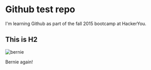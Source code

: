 # Github test repo

I'm learning Github as part of the fall 2015 bootcamp at HackerYou.

## This is H2

![bernie](http://giphy.com/gifs/laughing-alec-baldwin-M5hBbHalNyaHe.gif)

Bernie again!